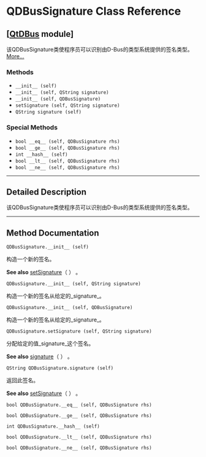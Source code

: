 # QDBusSignature Class Reference

## [[QtDBus](index.htm) module]

该QDBusSignature类使程序员可以识别由D-Bus的类型系统提供的签名类型。[More...](#details)

### Methods

*   `__init__ (self)`
*   `__init__ (self, QString signature)`
*   `__init__ (self, QDBusSignature)`
*   `setSignature (self, QString signature)`
*   `QString signature (self)`

### Special Methods

*   `bool __eq__ (self, QDBusSignature rhs)`
*   `bool __ge__ (self, QDBusSignature rhs)`
*   `int __hash__ (self)`
*   `bool __lt__ (self, QDBusSignature rhs)`
*   `bool __ne__ (self, QDBusSignature rhs)`

* * *

## Detailed Description

该QDBusSignature类使程序员可以识别由D-Bus的类型系统提供的签名类型。

* * *

## Method Documentation

```
QDBusSignature.__init__ (self)
```

构造一个新的签名。

**See also** [setSignature](qdbussignature.html#setSignature)（ ） 。

```
QDBusSignature.__init__ (self, QString signature)
```

构造一个新的签名从给定的_signature_。

```
QDBusSignature.__init__ (self, QDBusSignature)
```

构造一个新的签名从给定的_signature_。

```
QDBusSignature.setSignature (self, QString signature)
```

分配给定的值_signature_这个签名。

**See also** [signature](qdbussignature.html#signature)（ ） 。

```
QString QDBusSignature.signature (self)
```

返回此签名。

**See also** [setSignature](qdbussignature.html#setSignature)（ ） 。

```
bool QDBusSignature.__eq__ (self, QDBusSignature rhs)
```

```
bool QDBusSignature.__ge__ (self, QDBusSignature rhs)
```

```
int QDBusSignature.__hash__ (self)
```

```
bool QDBusSignature.__lt__ (self, QDBusSignature rhs)
```

```
bool QDBusSignature.__ne__ (self, QDBusSignature rhs)
```